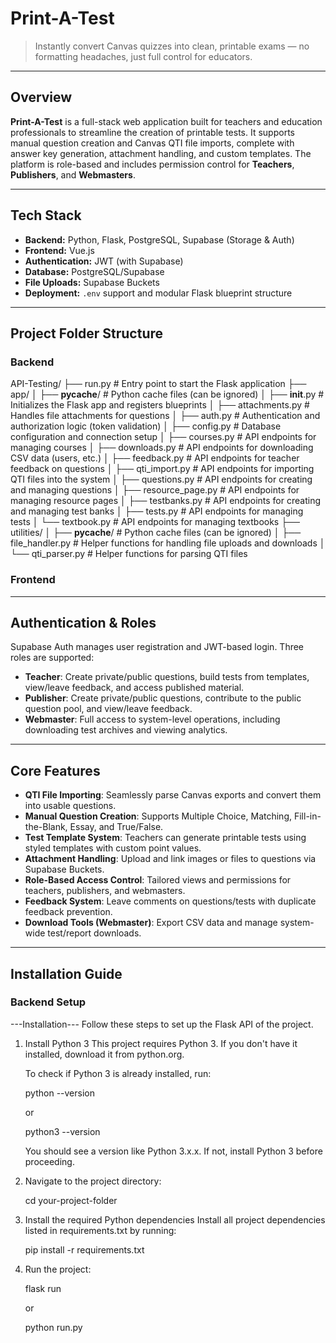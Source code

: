 # Print-A-Test

> Instantly convert Canvas quizzes into clean, printable exams — no formatting headaches, just full control for educators.

---

## Overview

**Print-A-Test** is a full-stack web application built for teachers and education professionals to streamline the creation of printable tests. It supports manual question creation and Canvas QTI file imports, complete with answer key generation, attachment handling, and custom templates. The platform is role-based and includes permission control for **Teachers**, **Publishers**, and **Webmasters**.

---

## Tech Stack

- **Backend:** Python, Flask, PostgreSQL, Supabase (Storage & Auth)
- **Frontend:** Vue.js
- **Authentication:** JWT (with Supabase)
- **Database:** PostgreSQL/Supabase
- **File Uploads:** Supabase Buckets
- **Deployment:** `.env` support and modular Flask blueprint structure

---

## Project Folder Structure

### Backend

API-Testing/
├── run.py                        # Entry point to start the Flask application
├── app/
│   ├── __pycache__/               # Python cache files (can be ignored)
│   ├── __init__.py                # Initializes the Flask app and registers blueprints
│   ├── attachments.py             # Handles file attachments for questions
│   ├── auth.py                    # Authentication and authorization logic (token validation)
│   ├── config.py                  # Database configuration and connection setup
│   ├── courses.py                 # API endpoints for managing courses
│   ├── downloads.py               # API endpoints for downloading CSV data (users, etc.)
│   ├── feedback.py                # API endpoints for teacher feedback on questions
│   ├── qti_import.py              # API endpoints for importing QTI files into the system
│   ├── questions.py               # API endpoints for creating and managing questions
│   ├── resource_page.py           # API endpoints for managing resource pages
│   ├── testbanks.py               # API endpoints for creating and managing test banks
│   ├── tests.py                   # API endpoints for managing tests
│   └── textbook.py                # API endpoints for managing textbooks
├── utilities/
│   ├── __pycache__/               # Python cache files (can be ignored)
│   ├── file_handler.py            # Helper functions for handling file uploads and downloads
│   └── qti_parser.py              # Helper functions for parsing QTI files




### Frontend






---

## Authentication & Roles

Supabase Auth manages user registration and JWT-based login. Three roles are supported:

- **Teacher**: Create private/public questions, build tests from templates, view/leave feedback, and access published material.
- **Publisher**: Create private/public questions, contribute to the public question pool, and view/leave feedback.
- **Webmaster**: Full access to system-level operations, including downloading test archives and viewing analytics.

---

## Core Features

- **QTI File Importing**: Seamlessly parse Canvas exports and convert them into usable questions.
- **Manual Question Creation**: Supports Multiple Choice, Matching, Fill-in-the-Blank, Essay, and True/False.
- **Test Template System**: Teachers can generate printable tests using styled templates with custom point values.
- **Attachment Handling**: Upload and link images or files to questions via Supabase Buckets.
- **Role-Based Access Control**: Tailored views and permissions for teachers, publishers, and webmasters.
- **Feedback System**: Leave comments on questions/tests with duplicate feedback prevention.
- **Download Tools (Webmaster)**: Export CSV data and manage system-wide test/report downloads.

---

## Installation Guide

### Backend Setup

---Installation---
Follow these steps to set up the Flask API of the project.

1. Install Python 3
	This project requires Python 3.
	If you don't have it installed, download it from python.org.

	To check if Python 3 is already installed, run:

	python --version

	or

	python3 --version

	You should see a version like Python 3.x.x.
	If not, install Python 3 before proceeding.

2. Navigate to the project directory:

	cd your-project-folder


3. Install the required Python dependencies
	Install all project dependencies listed in requirements.txt by running:

	pip install -r requirements.txt

4. Run the project:

	flask run

	or

	python run.py
